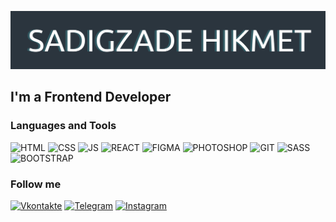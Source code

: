 [![Header](https://github.com/sadigzade/sadigzade/blob/main/assets/header-2.png)](https://vk.com/sadigzade)

## I'm a Frontend Developer

### Languages and Tools
![HTML](https://img.shields.io/badge/-HTML-2B353E?style=for-the-badge&logo=html5&logoColor=E44D25)
![CSS](https://img.shields.io/badge/-CSS-2B353E?style=for-the-badge&logo=css3&logoColor=007AFB)
![JS](https://img.shields.io/badge/-JS-2B353E?style=for-the-badge&logo=javascript&logoColor=FEE400)
![REACT](https://img.shields.io/badge/-REACT-2B353E?style=for-the-badge&logo=react&logoColor=01DAF7)
![FIGMA](https://img.shields.io/badge/-FIGMA-2B353E?style=for-the-badge&logo=figma&logoColor=A159FE)
![PHOTOSHOP](https://img.shields.io/badge/-PHOTOSHOP-2B353E?style=for-the-badge&logo=adobephotoshop&logoColor=7EBFF3)
![GIT](https://img.shields.io/badge/-GIT-2B353E?style=for-the-badge&logo=git&logoColor=ED523B)
![SASS](https://img.shields.io/badge/-SASS-2B353E?style=for-the-badge&logo=sass&logoColor=CC6699)
![BOOTSTRAP](https://img.shields.io/badge/-BOOTSTRAP-2B353E?style=for-the-badge&logo=bootstrap&logoColor=563B7D)

### Follow me
[![Vkontakte](https://img.shields.io/badge/-Vkontakte-2B353E?style=for-the-badge&logo=Vk&logoColor=4F7DB3)](https://vk.com/sadigzade)
[![Telegram](https://img.shields.io/badge/-Telegram-2B353E?style=for-the-badge&logo=telegram&logoColor=007AFB)](https://t.me/sadigzade)
[![Instagram](https://img.shields.io/badge/-Instagram-2B353E?style=for-the-badge&logo=instagram&logoColor=ED1355)](https://www.instagram.com/sadigzade.hi/)